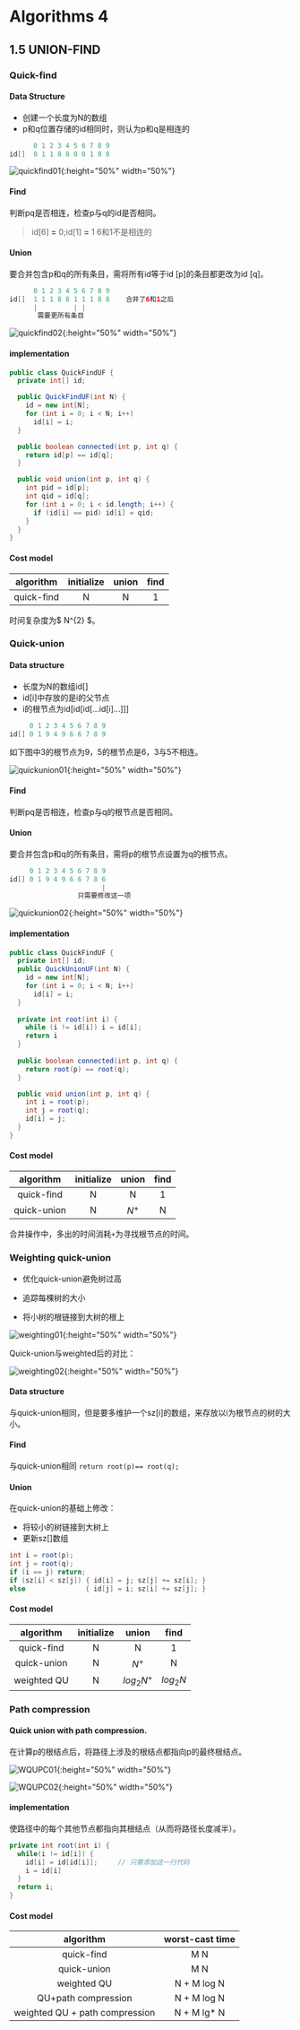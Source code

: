 # Algorithms 4

## 1.5 UNION-FIND

### Quick-find

#### Data Structure

* 创建一个长度为N的数组
* p和q位置存储的id相同时，则认为p和q是相连的

```java
      0 1 2 3 4 5 6 7 8 9
id[]  0 1 1 8 8 0 0 1 8 8
```

![quickfind01](../img/Algs4/UnionFind/quickfind01.png){:height="50%" width="50%"}

#### Find

判断pq是否相连，检查p与q的id是否相同。 

> id[6] **=** 0;id[1] **=** 1 6和1不是相连的

#### Union

要合并包含p和q的所有条目，需将所有id等于id [p]的条目都更改为id [q]。

```java
      0 1 2 3 4 5 6 7 8 9
id[]  1 1 1 8 8 1 1 1 8 8    合并了6和1之后
      |         | |
       需要更所有条目
```

![quickfind02](../img/Algs4/UnionFind/quickfind02.png){:height="50%" width="50%"}

#### implementation

```java
public class QuickFindUF {
  private int[] id;

  public QuickFindUF(int N) {
    id = new int[N];
    for (int i = 0; i < N; i++)
      id[i] = i;
  }

  public boolean connected(int p, int q) {
    return id[p] == id[q];
  }

  public void union(int p, int q) {
    int pid = id[p];
    int qid = id[q];
    for (int i = 0; i < id.length; i++) {
      if (id[i] == pid) id[i] = qid;
    }
  }
}
```

#### Cost model

| algorithm  | initialize | union | find |
| :--------: | :--------: | :---: | :--: |
| quick-find |     N      |   N   |  1   |

时间复杂度为$ N^{2} $。

### Quick-union

#### Data structure

* 长度为N的数组id[]
* id[i]中存放的是i的父节点
* i的根节点为id[id[id[...id[i]...]]]

```java
     0 1 2 3 4 5 6 7 8 9
id[] 0 1 9 4 9 6 6 7 8 9
```

如下图中3的根节点为9，5的根节点是6，3与5不相连。

![quickunion01](../img/Algs4/UnionFind/quickunion01.png){:height="50%" width="50%"}

#### Find

判断pq是否相连，检查p与q的根节点是否相同。 

#### Union

要合并包含p和q的所有条目，需将p的根节点设置为q的根节点。

```java
     0 1 2 3 4 5 6 7 8 9
id[] 0 1 9 4 9 6 6 7 8 6
                       |
                 只需要修改这一项
```

![quickunion02](../img/Algs4/UnionFind/quickunion02.png){:height="50%" width="50%"}

#### implementation

```java
public class QuickFindUF {
  private int[] id;
  public QuickUnionUF(int N) {
    id = new int[N];
    for (int i = 0; i < N; i++)
      id[i] = i;
  }
  
  private int root(int i) {
    while (i != id[i]) i = id[i];
    return i
  }
  
  public boolean connected(int p, int q) {
    return root(p) == root(q);
  }

  public void union(int p, int q) {
    int i = root(p);
    int j = root(q);
    id[i] = j;
  }
}
```

#### Cost model

|  algorithm  | initialize | union | find |
| :---------: | :--------: | :---: | :--: |
| quick-find  |     N      |   N   |  1   |
| quick-union |     N      | $N^+$ |  N   |

合并操作中，多出的时间消耗`+`为寻找根节点的时间。

### Weighting quick-union

* 优化quick-union避免树过高

* 追踪每棵树的大小

* 将小树的根链接到大树的根上

![weighting01](../img/Algs4/UnionFind/weighting01.png){:height="50%" width="50%"}

Quick-union与weighted后的对比：

![weighting02](../img/Algs4/UnionFind/weighting02.png){:height="50%" width="50%"}

#### Data structure

与quick-union相同，但是要多维护一个sz[i]的数组，来存放以i为根节点的树的大小。

#### Find

与quick-union相同 `return root(p)== root(q);`

#### Union

在quick-union的基础上修改：

* 将较小的树链接到大树上
* 更新sz[]数组

```java
int i = root(p);
int j = root(q);
if (i == j) return;
if (sz[i] < sz[j]) { id[i] = j; sz[j] += sz[i]; }
else               { id[j] = i; sz[i] += sz[j]; }
```

#### Cost model

|  algorithm  | initialize |    union     |    find    |
| :---------: | :--------: | :----------: | :--------: |
| quick-find  |     N      |      N       |     1      |
| quick-union |     N      |    $N^+$     |     N      |
| weighted QU |     N      | $log_2{N^+}$ | $log_2{N}$ |

### Path compression

#### Quick union with path compression. 

在计算p的根结点后，将路径上涉及的根结点都指向p的最终根结点。

![WQUPC01](../img/Algs4/UnionFind/WQUPC01.png){:height="50%" width="50%"}

![WQUPC02](../img/Algs4/UnionFind/WQUPC02.png){:height="50%" width="50%"}

#### implementation

使路径中的每个其他节点都指向其根结点（从而将路径长度减半）。

```java
private int root(int i) {
  while(i != id[i]) {
    id[i] = id[id[i]];     // 只需添加这一行代码
    i = id[i]
  }
  return i;
}
```

#### Cost model

|           algorithm            | worst-cast time |
| :----------------------------: | :-------------: |
|           quick-find           |       M N       |
|          quick-union           |       M N       |
|          weighted QU           |   N + M log N   |
|      QU+path compression       |   N + M log N   |
| weighted QU + path compression |   N + M lg* N   |

